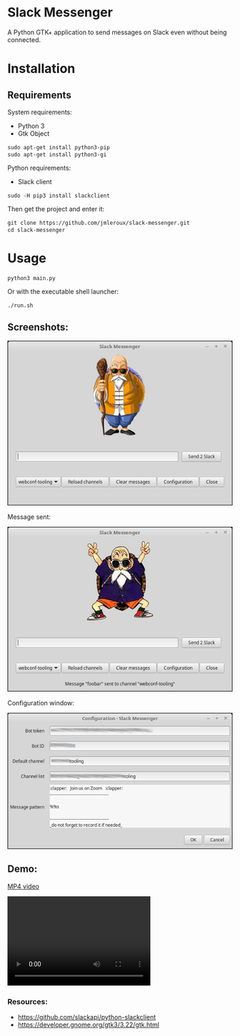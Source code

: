 # Slack Messenger

A Python GTK+ application to send messages on Slack even without being connected.

# Installation

## Requirements

System requirements:

* Python 3
* Gtk Object

```
sudo apt-get install python3-pip
sudo apt-get install python3-gi
```

Python requirements:

* Slack client

```
sudo -H pip3 install slackclient
```

Then get the project and enter it:

```
git clone https://github.com/jmleroux/slack-messenger.git
cd slack-messenger
```

# Usage

```
python3 main.py
```

Or with the executable shell launcher:

```
./run.sh
```

## Screenshots:

![Start](doc/img/start.png)

Message sent:

![Sent](doc/img/sent_to_channel.png)

Configuration window:

![Sent](doc/img/configuration.png)

## Demo:

[MP4 video](doc/demo.mp4)

<video src="doc/demo.mp4" width="320" height="200" controls preload></video>

### Resources:

* https://github.com/slackapi/python-slackclient
* https://developer.gnome.org/gtk3/3.22/gtk.html
